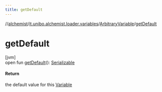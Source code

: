 ```yaml
---
title: getDefault
---
```

//[alchemist](../../../index.html)/[it.unibo.alchemist.loader.variables](../index.html)/[ArbitraryVariable](index.html)/[getDefault](get-default.html)



# getDefault



[jvm]\
open fun [getDefault](get-default.html)(): [Serializable](https://docs.oracle.com/javase/8/docs/api/java/io/Serializable.html)



#### Return



the default value for this [Variable](../-variable/index.html)




